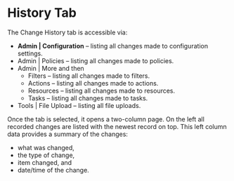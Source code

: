 [title]: # (- History Tab)
[tags]: # (user interface,console,overview)
[priority]: # (2110)
# History Tab

The Change History tab is accessible via:

* __Admin | Configuration__ – listing all changes made to configuration settings.
* Admin | Policies – listing all changes made to policies.
* Admin | More and then
  * Filters – listing all changes made to filters.
  * Actions – listing all changes made to actions.
  * Resources – listing all changes made to resources.
  * Tasks – listing all changes made to tasks.
* Tools | File Upload – listing all file uploads.

Once the tab is selected, it opens a two-column page. On the left all recorded changes are listed with the newest record on top. This left column data provides a summary of the changes:

* what was changed,
* the type of change,
* item changed, and
* date/time of the change.
